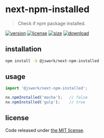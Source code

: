 # next-npm-installed
> Check if npm package installed.

[![version][version-image]][version-url]
[![license][license-image]][license-url]
[![size][size-image]][size-url]
[![download][download-image]][download-url]

## installation
```bash
npm install -S @jswork/next-npm-installed
```

## usage
```js
import '@jswork/next-npm-installed';

nx.npmInstalled('mocha');   // false
nx.npmInstalled('gulp');    // true
```

## license
Code released under [the MIT license](https://github.com/afeiship/next-npm-installed/blob/master/LICENSE.txt).

[version-image]: https://img.shields.io/npm/v/@jswork/next-npm-installed
[version-url]: https://npmjs.org/package/@jswork/next-npm-installed

[license-image]: https://img.shields.io/npm/l/@jswork/next-npm-installed
[license-url]: https://github.com/afeiship/next-npm-installed/blob/master/LICENSE.txt

[size-image]: https://img.shields.io/bundlephobia/minzip/@jswork/next-npm-installed
[size-url]: https://github.com/afeiship/next-npm-installed/blob/master/dist/next-npm-installed.min.js

[download-image]: https://img.shields.io/npm/dm/@jswork/next-npm-installed
[download-url]: https://www.npmjs.com/package/@jswork/next-npm-installed

